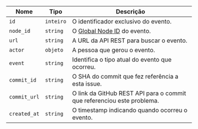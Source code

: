 | Nome         | Tipo      | Descrição                                                              |
| ------------ | --------- | ---------------------------------------------------------------------- |
| `id`         | `inteiro` | O identificador exclusivo do evento.                                   |
| `node_id`    | `string`  | O [Global Node ID](/graphql/guides/using-global-node-ids) do evento.   |
| `url`        | `string`  | A URL da API REST para buscar o evento.                                |
| `actor`      | `objeto`  | A pessoa que gerou o evento.                                           |
| `event`      | `string`  | Identifica o tipo atual do evento que ocorreu.                         |
| `commit_id`  | `string`  | O SHA do commit que fez referência a esta issue.                       |
| `commit_url` | `string`  | O link da GitHub REST API para o commit que referenciou este problema. |
| `created_at` | `string`  | O timestamp indicando quando ocorreu o evento.                         |
